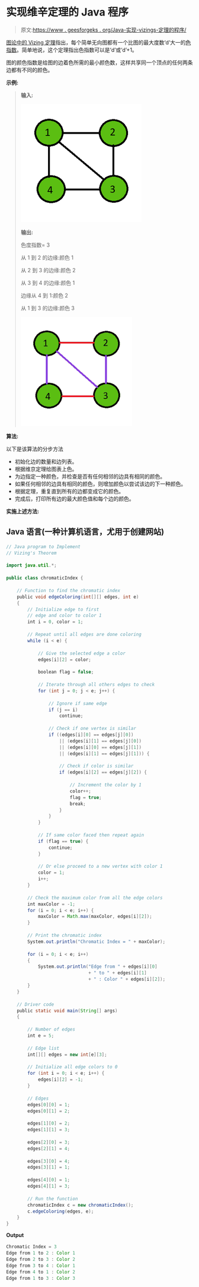 # 实现维辛定理的 Java 程序

> 原文:[https://www . geesforgeks . org/Java-实现-vizings-定理的程序/](https://www.geeksforgeeks.org/java-program-to-implement-the-vizings-theorem/)

[图论中的 Vizing 定理](https://www.geeksforgeeks.org/vizings-theorem/)指出，每个简单无向图都有一个比图的最大度数‘d’大一的[色指数](https://en.wikipedia.org/wiki/Edge_coloring)。简单地说，这个定理指出色指数可以是‘d’或‘d’+1。

图的颜色指数是给图的边着色所需的最小颜色数，这样共享同一个顶点的任何两条边都有不同的颜色。

**示例:**

> **输入:**
> 
> ![](img/a7719205fa3375b7ab824f2d548cd358.png)
> 
> **输出:**
> 
> 色度指数= 3
> 
> 从 1 到 2 的边缘:颜色 1
> 
> 从 2 到 3 的边缘:颜色 2
> 
> 从 3 到 4 的边缘:颜色 1
> 
> 边缘从 4 到 1:颜色 2
> 
> 从 1 到 3 的边缘:颜色 3
> 
> ![](img/c42e30a96e3c90f57c1d1839247e22a2.png)

**算法:**

以下是该算法的分步方法

*   初始化边的数量和边列表。
*   根据维京定理给图表上色。
*   为边指定一种颜色，并检查是否有任何相邻的边具有相同的颜色。
*   如果任何相邻的边具有相同的颜色，则增加颜色以尝试该边的下一种颜色。
*   根据定理，重复直到所有的边都变成它的颜色。
*   完成后，打印所有边的最大颜色值和每个边的颜色。

**实施上述方法:**

## Java 语言(一种计算机语言，尤用于创建网站)

```java
// Java program to Implement
// Vizing's Theorem

import java.util.*;

public class chromaticIndex {

    // Function to find the chromatic index
    public void edgeColoring(int[][] edges, int e)
    {
        // Initialize edge to first
        // edge and color to color 1
        int i = 0, color = 1;

        // Repeat until all edges are done coloring
        while (i < e) {

            // Give the selected edge a color
            edges[i][2] = color;

            boolean flag = false;

            // Iterate through all others edges to check
            for (int j = 0; j < e; j++) {

                // Ignore if same edge
                if (j == i)
                    continue;

                // Check if one vertex is similar
                if ((edges[i][0] == edges[j][0])
                    || (edges[i][1] == edges[j][0])
                    || (edges[i][0] == edges[j][1])
                    || (edges[i][1] == edges[j][1])) {

                    // Check if color is similar
                    if (edges[i][2] == edges[j][2]) {

                        // Increment the color by 1
                        color++;
                        flag = true;
                        break;
                    }
                }
            }

            // If same color faced then repeat again
            if (flag == true) {
                continue;
            }

            // Or else proceed to a new vertex with color 1
            color = 1;
            i++;
        }

        // Check the maximum color from all the edge colors
        int maxColor = -1;
        for (i = 0; i < e; i++) {
            maxColor = Math.max(maxColor, edges[i][2]);
        }

        // Print the chromatic index
        System.out.println("Chromatic Index = " + maxColor);

        for (i = 0; i < e; i++)
        {
            System.out.println("Edge from " + edges[i][0]
                               + " to " + edges[i][1]
                               + " : Color " + edges[i][2]);
        }
    }

    // Driver code
    public static void main(String[] args)
    {

        // Number of edges
        int e = 5;

        // Edge list
        int[][] edges = new int[e][3];

        // Initialize all edge colors to 0
        for (int i = 0; i < e; i++) {
            edges[i][2] = -1;
        }

        // Edges
        edges[0][0] = 1;
        edges[0][1] = 2;

        edges[1][0] = 2;
        edges[1][1] = 3;

        edges[2][0] = 3;
        edges[2][1] = 4;

        edges[3][0] = 4;
        edges[3][1] = 1;

        edges[4][0] = 1;
        edges[4][1] = 3;

        // Run the function
        chromaticIndex c = new chromaticIndex();
        c.edgeColoring(edges, e);
    }
}
```

**Output**

```java
Chromatic Index = 3
Edge from 1 to 2 : Color 1
Edge from 2 to 3 : Color 2
Edge from 3 to 4 : Color 1
Edge from 4 to 1 : Color 2
Edge from 1 to 3 : Color 3

```